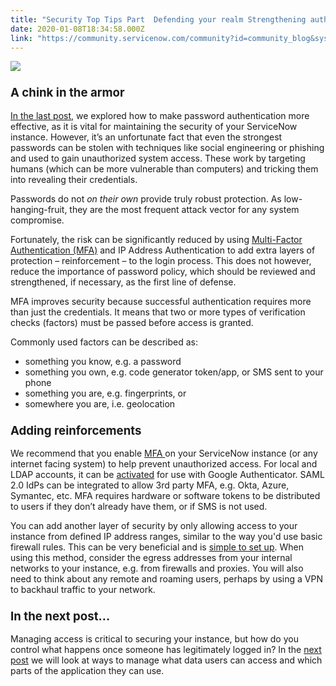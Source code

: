 ```yaml
---
title: "Security Top Tips Part  Defending your realm Strengthening authentication"
date: 2020-01-08T18:34:58.000Z
link: "https://community.servicenow.com/community?id=community_blog&sys_id=6fb15614db964450190dfb243996192f"
---
```

<p><img style="max-width: 100%; max-height: 480px;" src="https://community.servicenow.com/123fc2d4db564450190dfb2439961980.iix" /></p>
<h3><span style="font-size: 14pt;"><strong>A chink in the armor<br /></strong></span></h3>
<p><a href="https://community.servicenow.com/community?id&#61;community_blog&amp;sys_id&#61;8ae6cec4db1a0050190dfb24399619c0" target="_blank" rel="noopener noreferrer nofollow">In the last post</a>, we explored how to make password authentication more effective, as it is vital for maintaining the security of your ServiceNow instance. However, it’s an unfortunate fact that even the strongest passwords can be stolen with techniques like social engineering or phishing and used to gain unauthorized system access. These work by targeting humans (which can be more vulnerable than computers) and tricking them into revealing their credentials.</p>
<p>Passwords do not <em>on their own</em> provide truly robust protection. As low-hanging-fruit, they are the most frequent attack vector for any system compromise.</p>
<p>Fortunately, the risk can be significantly reduced by using <a href="https://www.nist.gov/itl/tig/back-basics-multi-factor-authentication" target="_blank" rel="noopener noreferrer nofollow">Multi-Factor Authentication (MFA)</a> and IP Address Authentication to add extra layers of protection – reinforcement – to the login process. This does not however, reduce the importance of password policy, which should be reviewed and strengthened, if necessary, as the first line of defense.</p>
<p>MFA improves security because successful authentication requires more than just the credentials. It means that two or more types of verification checks (factors) must be passed before access is granted.</p>
<p>Commonly used factors can be described as:</p>
<ul><li>something you know, e.g. a password</li><li>something you own, e.g. code generator token/app, or SMS sent to your phone</li><li>something you are, e.g. fingerprints, or</li><li>somewhere you are, i.e. geolocation</li></ul>
<h3><span style="font-size: 14pt;"><strong>Adding reinforcements<br /></strong></span></h3>
<p>We recommend that you enable <a href="https://docs.servicenow.com/bundle/newyork-platform-administration/page/integrate/authentication/concept/c_MultifactorAuthentication.html" target="_blank" rel="noopener noreferrer nofollow">MFA </a>on your ServiceNow instance (or any internet facing system) to help prevent unauthorized access. For local and LDAP accounts, it can be <a href="https://docs.servicenow.com/bundlhttps://docs.servicenow.com/bundle/newyork-platform-administration/page/integrate/authentication/task/t_ActivateMultifactorAuthenticator.html" target="_blank" rel="noopener noreferrer nofollow">activated</a> for use with Google Authenticator. SAML 2.0 IdPs can be integrated to allow 3rd party MFA, e.g. Okta, Azure, Symantec, etc. MFA requires hardware or software tokens to be distributed to users if they don’t already have them, or if SMS is not used.</p>
<p>You can add another layer of security by only allowing access to your instance from defined IP address ranges, similar to the way you&#39;d use basic firewall rules. This can be very beneficial and is <a href="https://docs.servicenow.com/bundle/newyork-platform-administration/page/administer/login/concept/c_IPRangeBasedAuthentication.html" target="_blank" rel="noopener noreferrer nofollow">simple to set up</a>. When using this method, consider the egress addresses from your internal networks to your instance, e.g. from firewalls and proxies. You will also need to think about any remote and roaming users, perhaps by using a VPN to backhaul traffic to your network.</p>
<h3><span style="font-size: 14pt;"><strong>In the next post…</strong></span></h3>
<p>Managing access is critical to securing your instance, but how do you control what happens once someone has legitimately logged in? In the <a href="https://community.servicenow.com/community?id&#61;community_blog&amp;sys_id&#61;7a795690db5a4450190dfb243996197d" target="_blank" rel="noopener noreferrer nofollow">next post</a> we will look at ways to manage what data users can access and which parts of the application they can use.</p>